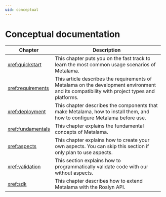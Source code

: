 ```yaml
---
uid: conceptual
---
```

# Conceptual documentation


| Chapter              | Description                                                                                                              |
|----------------------|--------------------------------------------------------------------------------------------------------------------------|
| <xref:quickstart> | This chapter puts you on the fast track to learn the most common usage scenarios of Metalama. |
| <xref:requirements> | This article describes the requirements of Metalama on the development environment and its compatibility with project types and platforms.
| <xref:deployment>    | This chapter describes the components that make Metalama, how to install them, and how to configure Metalama before use. |
| <xref:fundamentals>    | This chapter explains the fundamental concepts of Metalama.   |
| <xref:aspects>       | This chapter explains how to create your own aspects. You can skip this section if only plan to use aspects.                                                                   |
| <xref:validation>    | This section explains how to programmatically validate code with our without aspects.
| <xref:sdk> | This chapter describes how to extend Metalama with the Roslyn API.

